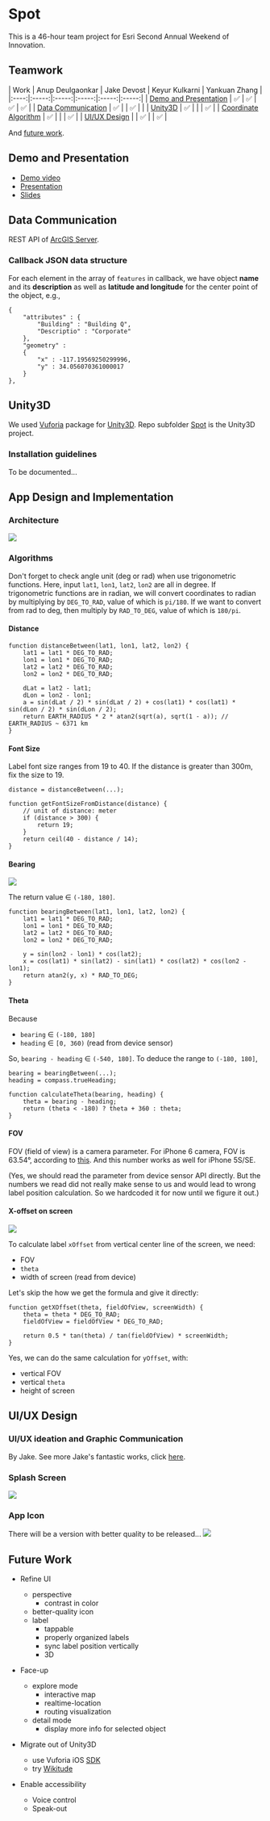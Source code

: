 # Spot

This is a 46-hour team project for Esri Second Annual Weekend of Innovation. 

## Teamwork 

| Work | Anup Deulgaonkar | Jake Devost | Keyur Kulkarni | Yankuan Zhang |
|:----:|:-----:|:-----:|:-----:|:-----:|:-----:|
| [Demo and Presentation](#demo-and-presentation) | ✅ | ✅ | ✅ | ✅ |
| [Data Communication](#data-communication) | ✅ | | ✅ | |
| [Unity3D](#unity3d) | ✅ | |  | ✅ |
| [Coordinate Algorithm](#coordinate-algorithm) | ✅ | | | ✅ |
| [UI/UX Design](#uiux-design) | | ✅ | | ✅ |

And [future work](#future-work).

## Demo and Presentation

- [Demo video](https://youtu.be/jD6eDb-i6jM)
- [Presentation](https://youtu.be/M4NN-aa8t5E) 
- [Slides](Spot_presentation_slides.pdf)

## Data Communication

REST API of [ArcGIS Server](https://services6.arcgis.com/j576TQTjtSTh0SdN/ArcGIS/rest/services/HackESRI/FeatureServer/0).

### Callback JSON data structure

For each element in the array of `features` in callback, we have object **name** and its **description** as well as **latitude and longitude** for the center point of the object, e.g.,
	
	{
		"attributes" : {
			"Building" : "Building Q", 
			"Descriptio" : "Corporate"
		}, 
		"geometry" : 
		{
			"x" : -117.19569250299996, 
			"y" : 34.056070361000017
		}
	},


## Unity3D

We used [Vuforia](https://developer.vuforia.com/) package for [Unity3D](https://unity3d.com/). Repo subfolder [Spot](Spot) is the Unity3D project.

### Installation guidelines 

To be documented...

## App Design and Implementation 

### Architecture

![](images/architecture.png)

### Algorithms

Don't forget to check angle unit (deg or rad) when use trigonometric functions. Here, input `lat1`, `lon1`, `lat2`, `lon2` are all in degree. If trigonometric functions are in radian, we will convert coordinates to radian by multiplying by `DEG_TO_RAD`, value of which is `pi/180`. If we want to convert from rad to deg, then multiply by `RAD_TO_DEG`, value of which is `180/pi`.

#### Distance 

	function distanceBetween(lat1, lon1, lat2, lon2) {
		lat1 = lat1 * DEG_TO_RAD;
		lon1 = lon1 * DEG_TO_RAD;
		lat2 = lat2 * DEG_TO_RAD;
		lon2 = lon2 * DEG_TO_RAD;

	    dLat = lat2 - lat1;
	    dLon = lon2 - lon1;
	    a = sin(dLat / 2) * sin(dLat / 2) + cos(lat1) * cos(lat1) * sin(dLon / 2) * sin(dLon / 2);
	    return EARTH_RADIUS * 2 * atan2(sqrt(a), sqrt(1 - a)); // EARTH_RADIUS ~ 6371 km
	}

#### Font Size

Label font size ranges from 19 to 40. If the distance is greater than 300m, fix the size to 19.

	distance = distanceBetween(...);
	
	function getFontSizeFromDistance(distance) {
		// unit of distance: meter
		if (distance > 300) {
			return 19;
		} 
		return ceil(40 - distance / 14);
	} 

#### Bearing 

![](images/angles.png)

The return value ∈ `(-180, 180]`.

	function bearingBetween(lat1, lon1, lat2, lon2) {
		lat1 = lat1 * DEG_TO_RAD;
		lon1 = lon1 * DEG_TO_RAD;
		lat2 = lat2 * DEG_TO_RAD;
		lon2 = lon2 * DEG_TO_RAD;

	    y = sin(lon2 - lon1) * cos(lat2);
	    x = cos(lat1) * sin(lat2) - sin(lat1) * cos(lat2) * cos(lon2 - lon1);
	    return atan2(y, x) * RAD_TO_DEG;
	}
	
#### Theta

Because 

- `bearing` ∈ `(-180, 180]`
- `heading` ∈ `[0, 360)` (read from device sensor)

So, `bearing - heading` ∈ `(-540, 180]`. To deduce the range to `(-180, 180]`,
	
	bearing = bearingBetween(...);
	heading = compass.trueHeading;
	
	function calculateTheta(bearing, heading) {
		theta = bearing - heading;
		return (theta < -180) ? theta + 360 : theta;
	}
	
#### FOV 

FOV (field of view) is a camera parameter. For iPhone 6 camera, FOV is 63.54°, according to [this](http://www.wired.com/2015/05/measuring-field-view-iphone-6-camera/). And this number works as well for iPhone 5S/SE.

(Yes, we should read the parameter from device sensor API directly. But the numbers we read did not really make sense to us and would lead to wrong label position calculation. So we hardcoded it for now until we figure it out.)

#### X-offset on screen

![](images/x-offset.png)

To calculate label `xOffset` from vertical center line of the screen, we need:

- FOV
- `theta`
- width of screen (read from device)

Let's skip the how we get the formula and give it directly: 

	function getXOffset(theta, fieldOfView, screenWidth) {
		theta = theta * DEG_TO_RAD;
		fieldOfView = fieldOfView * DEG_TO_RAD;

		return 0.5 * tan(theta) / tan(fieldOfView) * screenWidth;
	}
	
Yes, we can do the same calculation for `yOffset`, with:

- vertical FOV
- vertical `theta`
- height of screen

## UI/UX Design

### UI/UX ideation and Graphic Communication

By Jake. See more Jake's fantastic works, click [here](https://issuu.com/robertdevost/).

### Splash Screen

![](images/splash.png)

### App Icon 

There will be a version with better quality to be released...
![](images/icon.jpg)

## Future Work

- Refine UI
	- perspective
		- contrast in color 	 
	- better-quality icon
	- label
		- tappable
		- properly organized labels
		- sync label position vertically
		- 3D

- Face-up
	- explore mode
		- interactive map
		- realtime-location
		- routing visualization 
	- detail mode
		- display more info for selected object

- Migrate out of Unity3D
	- use Vuforia iOS [SDK](https://developer.vuforia.com/downloads/sdk)
	- try [Wikitude](http://www.wikitude.com/)

- Enable accessibility
	- Voice control
	- Speak-out
